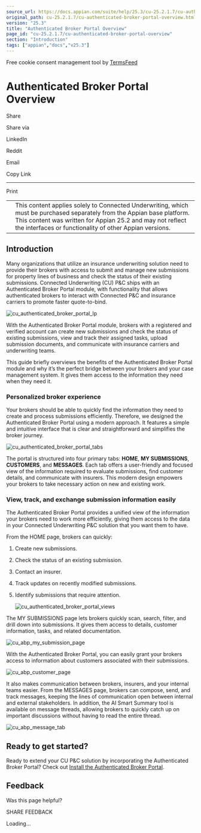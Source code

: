 ```yaml
---
source_url: https://docs.appian.com/suite/help/25.3/cu-25.2.1.7/cu-authenticated-broker-portal-overview.html
original_path: cu-25.2.1.7/cu-authenticated-broker-portal-overview.html
version: "25.3"
title: "Authenticated Broker Portal Overview"
page_id: "cu-25.2.1.7/cu-authenticated-broker-portal-overview"
section: "Introduction"
tags: ["appian","docs","v25.3"]
---
```



Free cookie consent management tool by [TermsFeed](https://www.termsfeed.com/)

# Authenticated Broker Portal Overview

Share

Share via

LinkedIn

Reddit

Email

Copy Link

* * *

Print

<table><tbody><tr><td><i class="fa fa-check-square-o" aria-hidden="true"></i></td><td>This content applies solely to Connected Underwriting, which must be purchased separately from the Appian base platform. This content was written for Appian 25.2 and may not reflect the interfaces or functionality of other Appian versions.</td></tr></tbody></table>

## Introduction

Many organizations that utilize an insurance underwriting solution need to provide their brokers with access to submit and manage new submissions for property lines of business and check the status of their existing submissions. Connected Underwriting (CU) P&C ships with an Authenticated Broker Portal module, with functionality that allows authenticated brokers to interact with Connected P&C and insurance carriers to promote faster quote-to-bind.

![cu_authenticated_broker_portal_lp](images/cu_authenticated_broker_portal_lp.png)

With the Authenticated Broker Portal module, brokers with a registered and verified account can create new submissions and check the status of existing submissions, view and track their assigned tasks, upload submission documents, and communicate with insurance carriers and underwriting teams.

This guide briefly overviews the benefits of the Authenticated Broker Portal module and why it’s the perfect bridge between your brokers and your case management system. It gives them access to the information they need when they need it.

### Personalized broker experience

Your brokers should be able to quickly find the information they need to create and process submissions efficiently. Therefore, we designed the Authenticated Broker Portal using a modern approach. It features a simple and intuitive interface that is clear and straightforward and simplifies the broker journey.

![cu_authenticated_broker_portal_tabs](images/cu_authenticated_broker_portal_tabs.png)

The portal is structured into four primary tabs: **HOME**, **MY SUBMISSIONS**, **CUSTOMERS**, and **MESSAGES**. Each tab offers a user-friendly and focused view of the information required to evaluate submissions, find customer details, and communicate with insurers. This modern design empowers your brokers to take necessary action on new and existing work.

### View, track, and exchange submission information easily

The Authenticated Broker Portal provides a unified view of the information your brokers need to work more efficiently, giving them access to the data in your Connected Underwriting P&C solution that you want them to have.

From the HOME page, brokers can quickly:

1.  Create new submissions.
2.  Check the status of an existing submission.
3.  Contact an insurer.
4.  Track updates on recently modified submissions.
5.  Identify submissions that require attention.

    ![cu_authenticated_broker_portal_views](images/cu_authenticated_broker_portal_views.png)

The MY SUBMISSIONS page lets brokers quickly scan, search, filter, and drill down into submissions. It gives them access to details, customer information, tasks, and related documentation.

![cu_abp_my_submission_page](images/cu_abp_my_submission_page.png)

With the Authenticated Broker Portal, you can easily grant your brokers access to information about customers associated with their submissions.

![cu_abp_customer_page](images/cu_abp_customer_page.png)

It also makes communication between brokers, insurers, and your internal teams easier. From the MESSAGES page, brokers can compose, send, and track messages, keeping the lines of communication open between internal and external stakeholders. In addition, the AI Smart Summary tool is available on message threads, allowing brokers to quickly catch up on important discussions without having to read the entire thread.

![cu_abp_message_tab](images/cu_abp_message_tab.png)

## Ready to get started?

Ready to extend your CU P&C solution by incorporating the Authenticated Broker Portal? Check out [Install the Authenticated Broker Portal](install-authenticated-broker-portal.html).

## Feedback

Was this page helpful?

SHARE FEEDBACK

Loading...